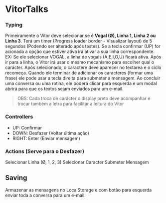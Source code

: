 # VitorTalks

### Typing
Primeiramente o Vitor deve selecionar se é **Vogal (Ø), Linha 1, Linha 2 ou Linha 3**.
Terá um timer (Progress loader border - Visualizar layout) de 5 segundos (Podendo ser alterado após testes). Se a tecla confirmar (UP) for acionada a opção que estiver ativa irá ativar a sua linha correspondente. EX: Se ele selecionar VOGAL, a linha de vogais (A,E,I,O,U) ficará ativa.
Após ir para a linha, o Vitor irá usar o mesmo mecanismo para escolher qual o carácter. Após selecionado, o caractere deve aparecer no textarea e o ciclo recomeça.
Quando ele terminar de adicionar os caracteres (formar uma frase) ele pode usar a tecla direita para submeter a mensagem.
Ao concluir uma conversa ou uma rotina, ele poderá clicar para esquerda e um modal abrirá para que os textos sejam enviados para um e-mail.

> OBS: Cada troca de carácter o display preto deve acompanhar e trocar também a letra para facilitar a leitura do Vitor

### Controllers
- UP: Confirmar
- DOWN: Desfazer (Voltar última ação)
- RIGHT: Enter (Enviar mensagem)

### Actions (Serve para o Desfazer)
Selecionar Linha (Ø, 1, 2, 3)
Selecionar Caracter
Submeter Mensagem

## Saving
Armazenar as mensagens no LocalStorage e com botão para esquerda enviar toda a conversa para um e-mail.

